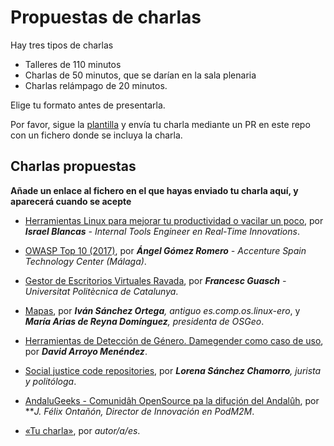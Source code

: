 # Propuestas de charlas

Hay tres tipos de charlas

* Talleres de 110 minutos
* Charlas de 50 minutos, que se darían en la sala plenaria
* Charlas relámpago de 20 minutos.

Elige tu formato antes de presentarla.

Por favor, sigue la
[plantilla](plantilla.md) y envía tu charla mediante un PR en este
repo con un fichero donde se incluya la charla.

## Charlas propuestas

**Añade un enlace al fichero en el que hayas enviado tu charla aquí, y
aparecerá cuando se acepte**

* [Herramientas Linux para mejorar tu productividad o vacilar un poco](herramientas-linux.md), por ***Israel Blancas** - Internal Tools Engineer en Real-Time Innovations*.
* [OWASP Top 10 (2017)](owasp-top-10_2017.md), por ***Ángel Gómez Romero** - Accenture Spain Technology Center (Málaga)*.
* [Gestor de Escritorios Virtuales Ravada](ravada.md), por ***Francesc Guasch** - Universitat Politècnica de Catalunya*.
* [Mapas](mapas.md), por ***Iván Sánchez Ortega**, antiguo es.comp.os.linux-ero*, y ***María Arias de Reyna Domínguez**, presidenta de OSGeo*.
* [Herramientas de Detección de Género. Damegender como caso de uso](damegender.md), por ***David Arroyo Menéndez***.
* [Social justice code repositories](repositories.md), por ***Lorena Sánchez Chamorro**, jurista y politóloga*.
* [AndaluGeeks - Comunidâh OpenSource pa la difuçión del Andalûh](andalugeeks.md), por ***J. Félix Ontañón, Director de Innovación en PodM2M*.

* [«Tu charla»](plantilla.md), por *autor/a/es*.
